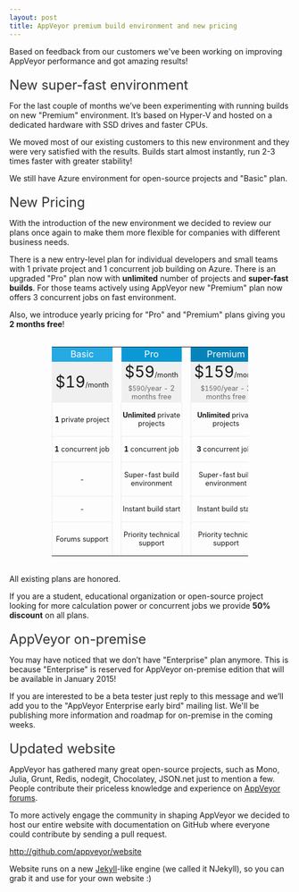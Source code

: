 ```yaml
---
layout: post
title: AppVeyor premium build environment and new pricing
---
```

<p>
    Based on feedback from our customers we've been working on improving AppVeyor performance and got amazing results!
</p>

<h2 style="font-size:170%;font-weight:normal;color:#333;margin: 20px 0 5px 0;">New super-fast environment</h2>

<p>
    For the last couple of months we’ve been experimenting with running builds on new "Premium" environment. It’s based on Hyper-V and hosted on a dedicated hardware with SSD drives and faster CPUs.
</p>

<p>
    We moved most of our existing customers to this new environment and they were very satisfied with the results. Builds start almost instantly, run 2-3 times faster with greater stability!
</p>

<p>
    We still have Azure environment for open-source projects and "Basic" plan.
</p>

<!-- New pricing -->
<h2 style="font-size:170%;font-weight:normal;color:#333;margin: 20px 0 5px 0;">New Pricing</h2>

<p>
    With the introduction of the new environment we decided to review our plans once again to make them more flexible for companies with different business needs.
</p>

<p>
    There is a new entry-level plan for individual developers and small teams with 1 private project and 1 concurrent job building on Azure. There is an upgraded "Pro" plan now with <strong>unlimited</strong> number of projects and <strong>super-fast builds</strong>. For those teams actively using AppVeyor new "Premium" plan now offers 3 concurrent jobs on fast environment.
</p>

<p>
    Also, we introduce yearly pricing for "Pro" and "Premium" plans giving you <strong>2 months free</strong>!
</p>

<table style="width:70%;max-width:1042px;margin: 2rem auto;text-align:center;font-size: 100%;font-size:90%;" cellpadding="8" cellspacing="0" class="no-borders">
    <tr>
        <td style="width: 33%; background-color: #25AAE3; color: #fff; font-size: 130%; ">Basic</td>
        <td>&nbsp;</td>
        <td style="width: 33%; background-color: #0b99d6; color: #fff; font-size: 130%; ">Pro</td>
        <td>&nbsp;</td>
        <td style="width: 33%; background-color: #0684BA; color: #fff; font-size: 130%; ">Premium</td>
    </tr>
    <tr>
        <td style="background-color:#f0f0f0;" rowspan="2"><span style="font-size:220%;">$19</span>/month</td>
        <td></td>
        <td style="background-color:#f0f0f0;"><span style="font-size:220%;">$59</span>/month</td>
        <td></td>
        <td style="background-color:#f0f0f0;"><span style="font-size:220%;">$159</span>/month</td>
    </tr>
    <tr>
        <td></td>
        <td style="background-color:#f0f0f0;color:#666;"><span style="font-size:90%;">$590</span>/year - 2 months free</td>
        <td></td>
        <td style="background-color:#f0f0f0;color:#666;"><span style="font-size:90%;">$1590</span>/year - 2 months free</td>
    </tr>
    <tr>
        <td style="padding: 15px 0; border: dotted 1px #ddd;border-top:none;"><strong>1</strong> private project</td>
        <td></td>
        <td style="padding: 15px 0; border: dotted 1px #ddd;border-top:none;"><strong>Unlimited</strong> private projects</td>
        <td></td>
        <td style="padding: 15px 0; border: dotted 1px #ddd;border-top:none;"><strong>Unlimited</strong> private projects</td>
    </tr>
    <tr>
        <td style="padding: 15px 0; border: dotted 1px #ddd;border-top:none;"><strong>1</strong> concurrent job</td>
        <td></td>
        <td style="padding: 15px 0; border: dotted 1px #ddd;border-top:none;"><strong>1</strong> concurrent job</td>
        <td></td>
        <td style="padding: 15px 0; border: dotted 1px #ddd;border-top:none;"><strong>3</strong> concurrent jobs</td>
    </tr>
    <tr>
        <td style="padding: 15px 0; border: dotted 1px #ddd;border-top:none;">-</td>
        <td></td>
        <td style="padding: 15px 0; border: dotted 1px #ddd;border-top:none;">Super-fast build environment</td>
        <td></td>
        <td style="padding: 15px 0; border: dotted 1px #ddd;border-top:none;">Super-fast build environment</td>
    </tr>
    <tr>
        <td style="padding: 15px 0; border: dotted 1px #ddd;border-top:none;">-</td>
        <td></td>
        <td style="padding: 15px 0; border: dotted 1px #ddd;border-top:none;">Instant build start</td>
        <td></td>
        <td style="padding: 15px 0; border: dotted 1px #ddd;border-top:none;">Instant build start</td>
    </tr>
    <tr>
        <td style="padding: 15px 0; border: dotted 1px #ddd;border-top:none;">Forums support</td>
        <td></td>
        <td style="padding: 15px 0; border: dotted 1px #ddd;border-top:none;">Priority technical support</td>
        <td></td>
        <td style="padding: 15px 0; border: dotted 1px #ddd;border-top:none;">Priority technical support</td>
    </tr>
</table>

<p>
    All existing plans are honored.
</p>

<p>
    If you are a student, educational organization or open-source project looking for more calculation power or concurrent jobs we provide <strong>50% discount</strong> on all plans.
</p>

<!-- AppVeyor on-premise -->
<h2 style="font-size:170%;font-weight:normal;color:#333;margin: 20px 0 5px 0;">AppVeyor on-premise</h2>

<p>
    You may have noticed that we don’t have "Enterprise" plan anymore. This is because "Enterprise" is reserved for AppVeyor on-premise edition that will be available in January 2015!
</p>
<p>
    If you are interested to be a beta tester just reply to this message and we’ll add you to the "AppVeyor Enterprise early bird" mailing list.
    We'll be publishing more information and roadmap for on-premise in the coming weeks.
</p>


<!-- Updated website -->
<h2 style="font-size:170%;font-weight:normal;color:#333;margin: 20px 0 5px 0;">Updated website</h2>

<p>
    AppVeyor has gathered many great open-source projects, such as Mono, Julia, Grunt, Redis, nodegit, Chocolatey, JSON.net just to mention a few. People contribute their priceless knowledge and experience on <a href="http://help.appveyor.com/discussions">AppVeyor forums</a>.
</p>
<p>
    To more actively engage the community in shaping AppVeyor we decided to host our entire website with documentation on GitHub where everyone could contribute by sending a pull request.
</p>
<p class="text-center">
    <a href="http://github.com/appveyor/website">http://github.com/appveyor/website</a>
</p>

<p>
    Website runs on a new <a href="http://jekyllrb.com/">Jekyll</a>-like engine (we called it NJekyll), so you can grab it and use for your own website :)
</p>
